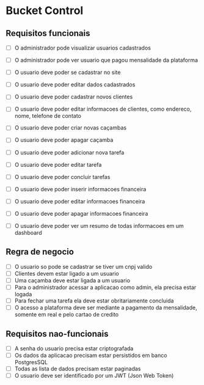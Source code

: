 # Bucket Control

## Requisitos funcionais
- [ ] O administrador pode visualizar usuarios cadastrados
- [ ] O administrador pode ver usuario que pagou mensalidade da plataforma

- [ ] O usuario deve poder se cadastrar no site
- [ ] O usuario deve poder editar dados cadastrados
- [ ] O usuario deve poder cadastrar novos clientes
- [ ] O usuario deve poder editar informacoes de clientes, como endereco, nome, telefone de contato
- [ ] O usuario deve poder criar novas caçambas
- [ ] O usuario deve poder apagar caçamba
- [ ] O usuario deve poder adicionar nova tarefa
- [ ] O usuario deve poder editar tarefa
- [ ] O usuario deve poder concluir tarefas
- [ ] O usuario deve poder inserir informacoes financeira
- [ ] O usuario deve poder editar informacoes financeira
- [ ] O usuario deve poder apagar informacoes financeira
- [ ] O usuario deve poder ver um resumo de todas informacoes em um dashboard

## Regra de negocio
- [ ] O usuario so pode se cadastrar se tiver um cnpj valido
- [ ] Clientes devem estar ligado a um usuario
- [ ] Uma caçamba deve estar ligada a um usuario
- [ ] Para o administrador acessar a aplicacao como admin, ela precisa estar logada
- [ ] Para fechar uma tarefa ela deve estar obritariamente concluida
- [ ] O acesso a plataforma deve ser mediante a pagamento da mensalidade, somente em real e pelo cartao de credito

## Requisitos nao-funcionais
- [ ] A senha do usuario precisa estar criptografada
- [ ] Os dados da aplicacao precisam estar persistidos em banco PostgresSQL
- [ ] Todas as lista de dados precisam estar paginadas
- [ ] O usuario deve ser identificado por um JWT (Json Web Token)
